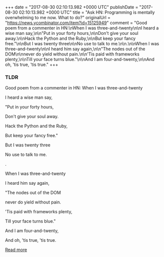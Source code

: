 +++
date = "2017-08-30 02:10:13.982 +0000 UTC"
publishDate = "2017-08-30 02:10:13.982 +0000 UTC"
title = "Ask HN: Programming is mentally overwhelming to me now. What to do?"
originalUrl = "https://news.ycombinator.com/item?id=15125949"
comment = "Good poem from a commenter in HN:\nWhen I was three-and-twenty\n\nI heard a wise man say,\n\n\"Put in your forty hours,\n\nDon't give your soul away.\n\nHack the Python and the Ruby,\n\nBut keep your fancy free.\"\n\nBut I was twenty three\n\nNo use to talk to me.\n\n.\n\nWhen I was three-and-twenty\n\nI heard him say again,\n\n\"The nodes out of the DOM\n\nnever do yield without pain.\n\n'Tis paid with frameworks plenty,\n\nTill your face turns blue.\"\n\nAnd I am four-and-twenty,\n\nAnd oh, 'tis true, 'tis true."
+++

### TLDR

Good poem from a commenter in HN:
When I was three-and-twenty

I heard a wise man say,

"Put in your forty hours,

Don't give your soul away.

Hack the Python and the Ruby,

But keep your fancy free."

But I was twenty three

No use to talk to me.

.

When I was three-and-twenty

I heard him say again,

"The nodes out of the DOM

never do yield without pain.

'Tis paid with frameworks plenty,

Till your face turns blue."

And I am four-and-twenty,

And oh, 'tis true, 'tis true.

[Read more](https://news.ycombinator.com/item?id=15125949)
